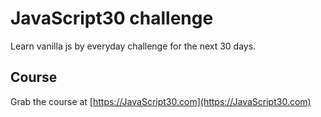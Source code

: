 # JavaScript30 challenge

Learn vanilla js by everyday challenge for the next 30 days.

## Course

Grab the course at [https://JavaScript30.com](https://JavaScript30.com)

